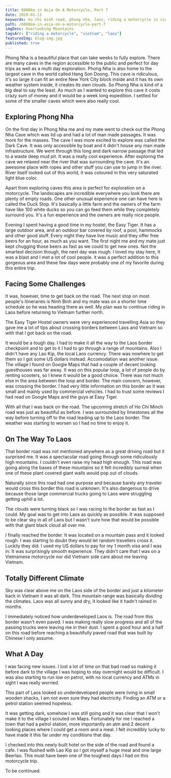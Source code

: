 ```yaml
---
title: 6000km in Asia On A Motorcycle, Part 7
date: 2020-01-11
keywords: ho chi minh road, phong nha, laos, riding a motorcycle in vietnam, solo travel, riding a motorbike in asia, honda win, riding honda win in laos, laos border crossing
path: /6000km-in-asia-on-a-motorcycle-part-7
imgDesc: Overlooking Mountains
tagsArr: ["riding a motorcycle", "vietnam", "laos"]
featuredImg: blog-img.jpg
published: true
---
```


Phong Nha is a beautiful place that can take weeks to fully explore. There are many caves in the region accessible to the public and perfect for day trips as well as a multi day exploration. Phong Nha is also home to the largest cave in the world called Hang Son Doong. This cave is ridiculous, it's so large it can fit an entire New York City block inside and it has its own weather system inside, it creates its own clouds. So Phong Nha is kind of a big deal to say the least. As much as I wanted to explore this cave it costs crazy sum of money and it would be a week long expedition. I settled for some of the smaller caves which were also really cool.

## Exploring Phong Nha

On the first day in Phong Nha me and my mate went to check out the Phong Nha Cave which was lid up and had a lot of man made passages. It was more for the masses. The cave I was more excited to explore was called the Dark Cave. It was only accessible by boat and it didn't house any man made infrastructure. We went through this long and dark narrow passage that led to a waste deep mud pit. It was a really cool experience. After exploring the cave we relaxed near the river that was surrounding the cave. It's an awesome place with ropes and other stuff you can use to jump in the river. River itself looked out of this world, it was coloured in this very saturated light blue color.

Apart from exploring caves this area is perfect for exploration on a motorcycle. The landscapes are incredible everywhere you look there are plenty of empty roads. One other unusual experience one can have here is called the Duck Stop. It's basically a little farm and the owners of the farm have like 100 white ducks so you can go feed them while they completely surround you. It's a fun experience and the owners are really nice people.

Evening I spent having a good time in my hostel, the Easy Tiger. It has a large outdoor area, and an outdoor bar covered by roof, a pool, hammocks and other good stuff. Every night they have live music and they offer free beers for an hour, as much as you want. The first night me and my mate just kept chugging those beers as fast as we could to get new ones. Not the smartest decision though, the next day was rough. I loved my stay here, It was a blast and I met a lot of cool people. it was a perfect addition to this gorgeous area and these few days were probably one of my favorite during this entire trip.

## Facing Some Challenges

It was, however, time to get back on the road. The next stop on most people's itineraries is Ninh Binh and my mate was on a shorter time schedule so he was heading there as well. My plan was to continue riding in Laos before returning to Vietnam further north.

The Easy Tiger Hostel owners were very experienced travelling Asia so they gave me a lot of tips about crossing borders between Laos and Vietnam so with that I got back on the road.

It would be a tough day. I had to make it all the way to the Laos border checkpoint and to get to it I had to go through a range of mountains. Also I didn't have any Lao Kip, the local Laos currency. There was nowhere to get them so I got some US dollars instead. Accomodation was another issue. The village I found on Google Maps that had a couple of decent looking guesthouses was far away. It was on this popular loop, a lot of people do by renting scooters, so I knew it would be a good choice. There was not much else in the area between the loop and border. The main concern, however, was crossing the border. I had very little information on this border as it was small and mainly used by commercial vehicles. I had to trust some reviews I had read on Google Maps and the guys at Easy Tiger.

With all that I was back on the road. The upcoming stretch of Ho Chi Minch road was just as beautiful as before. I was surrounded by limestones all the way before turning off to the road leading up to the Laos border. The weather was starting to worsen so I had no time to enjoy it.

## On The Way To Laos

That border road was not mentioned anywhere as a great driving road but it surprised me. It was a spectacular road going through some ridiculously high mountains. I couldn't even raise my head high enough. This road was going along the bases of these mountains so it felt incredibly surreal when one of these plant covered giant walls would pop out of clouds.

Naturally since this road had one purpose and because barely any traveler would cross this border this road is unknown. It's also dangerous to drive because those large commercial trucks going to Laos were struggling getting uphill a lot.

The clouds were turning black so I was racing to the border as fast as I could. My goal was to get into Laos as quickly as possible. It was supposed to be clear sky in all of Laos but I wasn't sure how that would be possible with that giant black cloud all over me.

I finally reached the border. It was located on a mountain pass and it looked rough. I was starting to doubt they would let random travellers cross it. Luckily they did. I used my US dollars to pay for my 1 month visa and I was in. It was surprisingly smooth experience. They didn't care that I was on a Vietnamese motorcycle nor did Vietnam side care about me leaving Vietnam.

## Totally Different Climate

Sky was clear above me on the Laos side of the border and just a kilometer back in Vietnam it was all dark. This mountain range was basically dividing the climates. Laos was all sunny and dry, it looked like it hadn't rained in months.

I immediately noticed how underdeveloped Laos is. The road from this border wasn't even paved. I was making really slow progress and all of the passing trucks were leaving me in their dust. I spent a good hour and a half on this road before reaching a beautifully paved road that was built by Chinese I only assume.

## What A Day

I was facing new issues. I lost a lot of time on that bad road so making it before dark to the village I was hoping to stay overnight would be difficult. I was also starting to run low on petrol, with no local currency and ATMs in sight I was really worried.

This part of Laos looked so underdeveloped people were living in small wooden shacks, I am not even sure they had electricity. Finding an ATM or a petrol station seemed hopeless.

It was getting dark, somehow I was still going and it was clear that I won't make it to the village I scouted on Maps. Fortunately for me I reached a town that had a petrol station, more importantly an atm and 2 decent looking places where I could get a room and a meal. I felt incredibly lucky to have made it this far under my conditions that day.

I checked into this newly built hotel on the side of the road and found a cafe. I was flushed with Lao Kip so I got myself a huge meal and one large Beerlao. This must have been one of the toughest days I had on this motorcycle trip.

To be continued.
